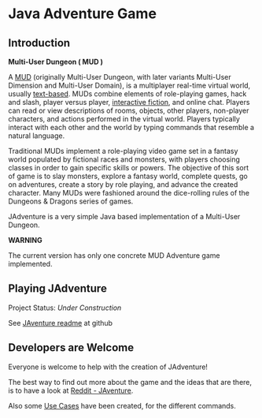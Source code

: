 # Java Adventure Game

## Introduction

**Multi-User Dungeon ( MUD )**

A [MUD](http://en.wikipedia.org/wiki/MUD) (originally Multi-User Dungeon, 
with later variants Multi-User Dimension and Multi-User Domain), is a 
multiplayer real-time virtual world, usually 
[text-based](http://en.wikipedia.org/wiki/Text-based_game).
MUDs combine elements of role-playing games, hack and slash, player versus player, 
[interactive fiction](http://en.wikipedia.org/wiki/Interactive_Fiction),
and online chat. Players can read or view descriptions of rooms, objects,
other players, non-player characters, and actions performed in the virtual world.
Players typically interact with each other and the world by typing commands that
resemble a natural language.

Traditional MUDs implement a role-playing video game set in a fantasy world populated by
fictional races and monsters, with players choosing classes in order to gain specific
skills or powers. The objective of this sort of game is to slay monsters, explore a
fantasy world, complete quests, go on adventures, create a story by role playing,
and advance the created character. Many MUDs were fashioned around the dice-rolling
rules of the Dungeons & Dragons series of games.

JAdventure is a very simple Java based implementation of a Multi-User Dungeon.
    
**WARNING**

The current version has only one concrete MUD Adventure game implemented.


## Playing JAdventure

Project Status: _Under Construction_

See [JAventure readme](https://github.com/Progether/JAdventure) at github

## Developers are Welcome

Everyone is welcome to help with the creation of JAdventure!

The best way to find out more about the game and the ideas that are there, is to have a look at
[Reddit - JAventure](http://www.reddit.com/search?q=jadventure).

Also some [Use Cases](./development/use-case/index.html) have been created, for the different commands.

